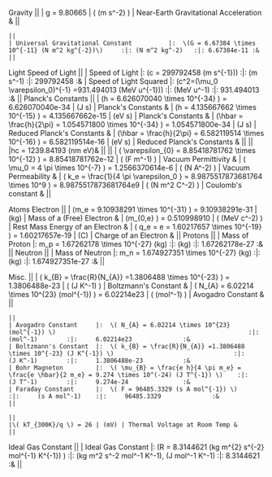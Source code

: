 Gravity
	||
	| g = 9.80665	| \( (m s^-2) \)	| Near-Earth Gravitational Acceleration	&
	||
	
	||
	| Universal Gravitational Constant			|:	\(G = 6.67384 \times 10^{-11} (N m^2 kg^{-2})\)		:|:	(N m^2 kg^-2)	:|:	6.67384e-11	:&
	||

Light
	Speed of Light
		||
		| Speed of Light							|:	\(c = 299792458 (m s^{-1})\)												:|:	(m s^-1)			:|:	299792458	:& 
		| Speed of Light Squared					|:	\(c^2=(\mu_0 \varepsilon_0)^{-1} =931.494013 (MeV u^{-1})\)					:|:	(MeV u^-1)			:|:	931.494013	:&
		||
	Planck's Constants
		||
		| \(h = 6.626070040 \times 10^{-34} \) = 6.626070040e-34						| (J s)		| Planck's Constants			&
		| \(h = 4.135667662 \times 10^{-15} \) = 4.135667662e-15						| (eV s)	| Planck's Constants			&
		| \(\hbar = \frac{h}{2\pi} = 1.054571800 \times 10^{-34} \) =  1.054571800e-34	| (J s)		| Reduced Planck's Constants	&
		| \(\hbar = \frac{h}{2\pi} = 6.582119514 \times 10^{-16} \) =  6.582119514e-16	| (eV s)	| Reduced Planck's Constants	&
		||
	||
	|hc = 1239.84193 (nm eV)&
	||
	||
	| \( \varepsilon_{0} = 8.85418781762 \times 10^{-12} \) = 8.85418781762e-12								| \( (F m^-1) \)		| Vacuum Permittivity		&
	| \( \mu_0 = 4 \pi \times 10^{-7} \) = 1.2566370614e-6													| \( (N A^-2) \)		| Vacuum Permeability		&
	| \( k_e = \frac{1}{4 \pi \varepsilon_0 } = 8.9875517873681764 \times 10^9 \) = 8.9875517873681764e9	| \( (N m^2 C^-2) \)	| Coulomb's constant		&
	||

Atoms
	Electron
		||
		| \(m_e = 9.10938291 \times 10^{-31} \) =  9.10938291e-31		| (kg)				| Mass of a (Free) Electron			&
		| \(m_{0,e} \) =  0.510998910									| \( (MeV c^-2) \)	| Rest Mass Energy of an Electron	&
		| \( q_e = e = 1.60217657 \times 10^{-19} \) = 1.60217657e-19	| (C)				| Charge of an Electron				&
		||
	Protons
		||
		| Mass of Proton		|:	m_p = 1.67262178 \times 10^{-27} (kg)	:|:	(kg)	:|:	1.67262178e-27	:&
		||
	Neutron
		||
		| Mass of Neutron	|:	m_n = 1.674927351 \times 10^{-27} (kg)	:|:	(kg)	:|:	 1.674927351e-27	:&
		||


Misc.
	||
	| \( k_{B} = \frac{R}{N_{A}} =1.3806488 \times 10^{-23} \) = 1.3806488e-23	| \( (J K^-1) \)	| Boltzmann's Constant	&
	| \( N_{A} = 6.02214 \times 10^{23} (mol^{-1}) \) = 6.02214e23				| \( (mol^-1) \)	| Avogadro Constant	&
	||
	
	||
	| Avogadro Constant		|:	\( N_{A} = 6.02214 \times 10^{23} (mol^{-1}) \) 													:|: 	(mol^-1)		:|: 	6.02214e23				:&
	| Boltzmann's Constant 	|:	\( k_{B} = \frac{R}{N_{A}} =1.3806488 \times 10^{-23} (J K^{-1}) \) 								:|:		(J K^-1)		:|: 	1.3806488e-23			:&
	| Bohr Magneton			|:	\( \mu_{B} = \frac{e h}{4 \pi m_e} = \frac{e \hbar}{2 m_e} = 9.274 \times 10^(-24) (J T^{-1}) \)	:|:		(J T^-1)		:|:		9.274e-24				:&
	| Faraday Constant		|:	\( F = 96485.3329 (s A mol^{-1}) \)																	:|:		(s A mol^-1)	:|:		96485.3329				:&
	||
	
	||
	|\( kT_{300K}/q \) = 26 | (mV) | Thermal Voltage at Room Temp &
	||
	
Ideal Gas Constant
	||
	| Ideal Gas Constant		|: \(R = 8.3144621 (kg m^{2} s^{-2} mol^{-1} K^{-1}) \)		:|:	(kg m^2 s^-2 mol^-1 K^-1), (J mol^-1 K^-1)	:|:	8.3144621 :&
	||
